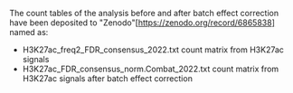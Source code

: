 The count tables of the analysis before and after batch effect correction have been deposited to "Zenodo"[https://zenodo.org/record/6865838] named as:
- H3K27ac_freq2_FDR_consensus_2022.txt count matrix from H3K27ac signals
- H3K27ac_FDR_consensus_norm.Combat_2022.txt count matrix from H3K27ac signals after batch effect correction
